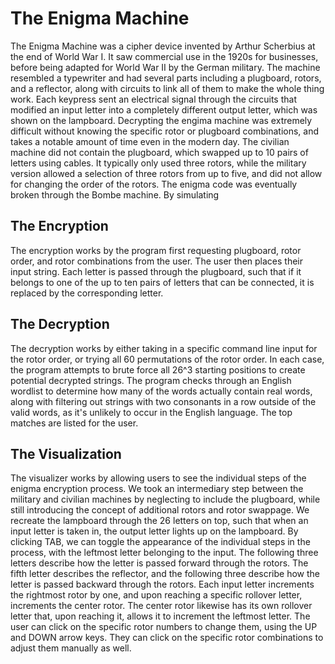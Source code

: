 # The Enigma Machine
The Enigma Machine was a cipher device invented by Arthur Scherbius at the end of World War I. It saw commercial use in the 1920s for businesses, before being adapted for World War II by the German military. 
The machine resembled a typewriter and had several parts including a plugboard, rotors, and a reflector, along with circuits to link all of them to make the whole thing work. Each keypress sent an electrical signal through the circuits that modified an input letter into a completely different output letter, which was shown on the lampboard. Decrypting the engima machine was extremely difficult without knowing the specific rotor or plugboard combinations, and takes a notable amount of time even in the modern day. 
The civilian machine did not contain the plugboard, which swapped up to 10 pairs of letters using cables. It typically only used three rotors, while the military version allowed a selection of three rotors from up to five, and did not allow for changing the order of the rotors.
The enigma code was eventually broken through the Bombe machine. By simulating 

## The Encryption
The encryption works by the program first requesting plugboard, rotor order, and rotor combinations from the user. The user then places their input string. Each letter is passed through the plugboard, such that if it belongs to one of the up to ten pairs of letters that can be connected, it is replaced by the corresponding letter. 

## The Decryption
The decryption works by either taking in a specific command line input for the rotor order, or trying all 60 permutations of the rotor order. In each case, the program attempts to brute force all 26^3 starting positions to create potential decrypted strings. The program checks through an English wordlist to determine how many of the words actually contain real words, along with filtering out strings with two consonants in a row outside of the valid words, as it's unlikely to occur in the English language. The top matches are listed for the user.

## The Visualization
The visualizer works by allowing users to see the individual steps of the enigma encryption process. We took an intermediary step between the military and civilian machines by neglecting to include the plugboard, while still introducing the concept of additional rotors and rotor swappage. We recreate the lampboard through the 26 letters on top, such that when an input letter is taken in, the output letter lights up on the lampboard. By clicking TAB, we can toggle the appearance of the individual steps in the process, with the leftmost letter belonging to the input. The following three letters describe how the letter is passed forward through the rotors. The fifth letter describes the reflector, and the following three describe how the letter is passed backward through the rotors. Each input letter increments the rightmost rotor by one, and upon reaching a specific rollover letter, increments the center rotor. The center rotor likewise has its own rollover letter that, upon reaching it, allows it to increment the leftmost letter. The user can click on the specific rotor numbers to change them, using the UP and DOWN arrow keys. They can click on the specific rotor combinations to adjust them manually as well.